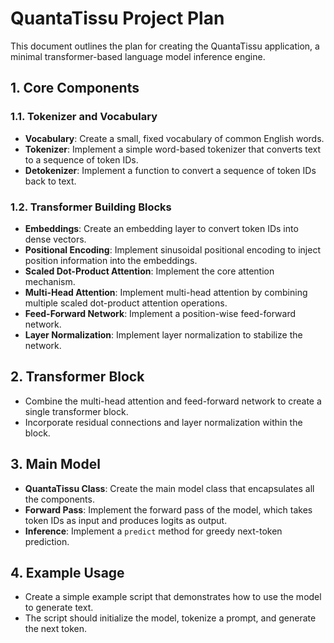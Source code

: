 # QuantaTissu Project Plan

This document outlines the plan for creating the QuantaTissu application, a minimal transformer-based language model inference engine.

## 1. Core Components

### 1.1. Tokenizer and Vocabulary

-   **Vocabulary**: Create a small, fixed vocabulary of common English words.
-   **Tokenizer**: Implement a simple word-based tokenizer that converts text to a sequence of token IDs.
-   **Detokenizer**: Implement a function to convert a sequence of token IDs back to text.

### 1.2. Transformer Building Blocks

-   **Embeddings**: Create an embedding layer to convert token IDs into dense vectors.
-   **Positional Encoding**: Implement sinusoidal positional encoding to inject position information into the embeddings.
-   **Scaled Dot-Product Attention**: Implement the core attention mechanism.
-   **Multi-Head Attention**: Implement multi-head attention by combining multiple scaled dot-product attention operations.
-   **Feed-Forward Network**: Implement a position-wise feed-forward network.
-   **Layer Normalization**: Implement layer normalization to stabilize the network.

## 2. Transformer Block

-   Combine the multi-head attention and feed-forward network to create a single transformer block.
-   Incorporate residual connections and layer normalization within the block.

## 3. Main Model

-   **QuantaTissu Class**: Create the main model class that encapsulates all the components.
-   **Forward Pass**: Implement the forward pass of the model, which takes token IDs as input and produces logits as output.
-   **Inference**: Implement a `predict` method for greedy next-token prediction.

## 4. Example Usage

-   Create a simple example script that demonstrates how to use the model to generate text.
-   The script should initialize the model, tokenize a prompt, and generate the next token.
